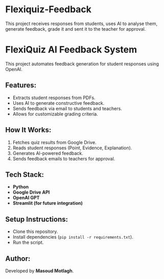 # Flexiquiz-Feedback
This project receives responses from students, uses AI to analyse them, generate feedback, grade it and sent it to the teacher for approval. 
# FlexiQuiz AI Feedback System  
This project automates feedback generation for student responses using OpenAI.  

## Features:
- Extracts student responses from PDFs.
- Uses AI to generate constructive feedback.
- Sends feedback via email to students and teachers.
- Allows for customizable grading criteria.

## How It Works:
1. Fetches quiz results from Google Drive.
2. Reads student responses (Point, Evidence, Explanation).
3. Generates AI-powered feedback.
4. Sends feedback emails to teachers for approval.

## Tech Stack:
- **Python**
- **Google Drive API**
- **OpenAI GPT**
- **Streamlit (for future integration)**

## Setup Instructions:
- Clone this repository.
- Install dependencies (`pip install -r requirements.txt`).
- Run the script.

## Author:
Developed by **Masoud Motlagh**.

